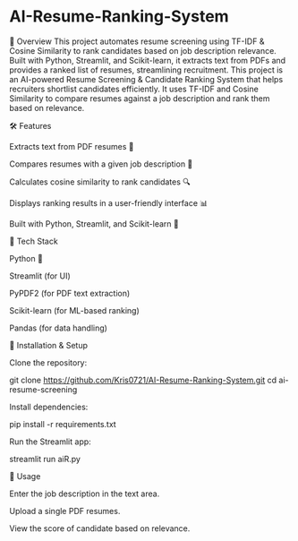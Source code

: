 # AI-Resume-Ranking-System

🚀 Overview
This project automates resume screening using TF-IDF &amp; Cosine Similarity to rank candidates based on job description relevance. Built with Python, Streamlit, and Scikit-learn, it extracts text from PDFs and provides a ranked list of resumes, streamlining recruitment. This project is an AI-powered Resume Screening & Candidate Ranking System that helps recruiters shortlist candidates efficiently. It uses TF-IDF and Cosine Similarity to compare resumes against a job description and rank them based on relevance.

🛠 Features

Extracts text from PDF resumes 📄

Compares resumes with a given job description 📑

Calculates cosine similarity to rank candidates 🔍

Displays ranking results in a user-friendly interface 📊

Built with Python, Streamlit, and Scikit-learn 🐍

📌 Tech Stack

Python 🐍

Streamlit (for UI)

PyPDF2 (for PDF text extraction)

Scikit-learn (for ML-based ranking)

Pandas (for data handling)

🚀 Installation & Setup

Clone the repository:

git clone https://github.com/Kris0721/AI-Resume-Ranking-System.git
cd ai-resume-screening

Install dependencies:

pip install -r requirements.txt

Run the Streamlit app:

streamlit run aiR.py

🎯 Usage

Enter the job description in the text area.

Upload a single PDF resumes.

View the score of candidate based on relevance.

